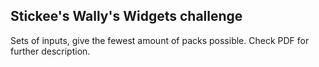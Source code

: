 Stickee's Wally's Widgets challenge
- 
Sets of inputs, give the fewest amount of packs possible.
Check PDF for further description.
